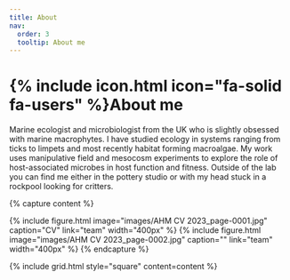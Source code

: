 ```yaml
---
title: About
nav:
  order: 3
  tooltip: About me
---
```


# {% include icon.html icon="fa-solid fa-users" %}About me


Marine ecologist and microbiologist from the UK who is slightly obsessed with marine macrophytes. I have studied ecology in systems ranging from ticks to limpets and most recently habitat forming macroalgae. My work uses manipulative field and mesocosm experiments to explore the role of host-associated microbes in host function and fitness. Outside of the lab you can find me either in the pottery studio or with my head stuck in a rockpool looking for critters.



{% capture content %}

{%
  include figure.html
  image="images/AHM CV 2023_page-0001.jpg"
  caption="CV"
  link="team"
  width="400px"
%}
{%
  include figure.html
  image="images/AHM CV 2023_page-0002.jpg"
  caption=""
  link="team"
  width="400px"
%}
{% endcapture %}

{% include grid.html style="square" content=content %}
